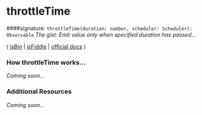 # throttleTime

####signature: `throttleTime(duration: number, scheduler: Scheduler): Observable`
*The gist: Emit value only when specified duration has passed...*

( [jsBin]() | [jsFiddle]() | [official docs](http://reactivex.io/rxjs/class/es6/Observable.js~Observable.html#instance-method-throttleTime) )

### How throttleTime works...
*Coming soon...*


### Additional Resources
*Coming soon...*